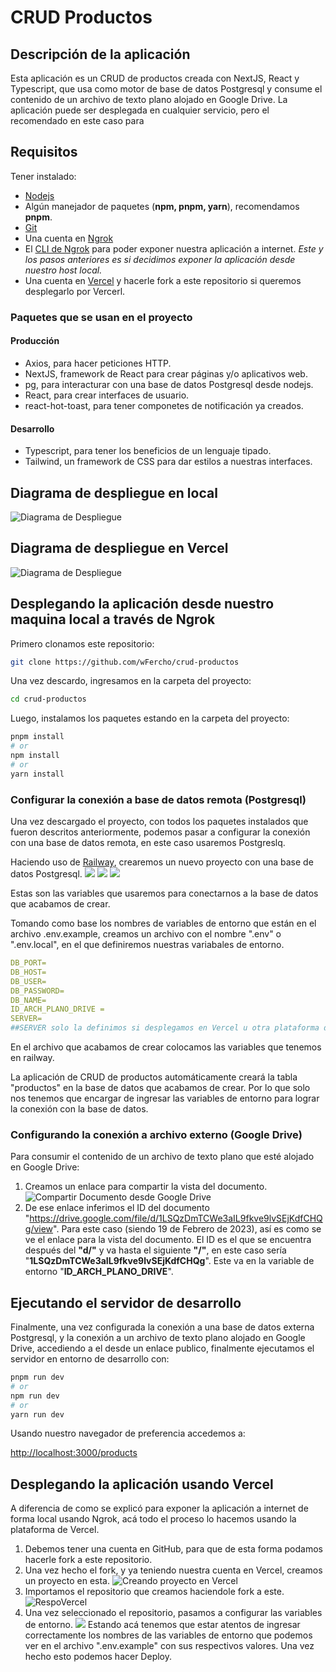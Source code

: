 
# CRUD Productos
## Descripción de la aplicación
Esta aplicación es un CRUD de productos creada con NextJS, React y Typescript, que usa como motor de base de datos Postgresql y consume el contenido de un archivo de texto plano alojado en Google Drive. La aplicación puede ser desplegada en cualquier servicio, pero el recomendado en este caso para
## Requisitos
Tener instalado:
- [Nodejs](https://nodejs.org/en/)
- Algún manejador de paquetes (**npm, pnpm, yarn**), recomendamos **pnpm**.
- [Git](https://git-scm.com/)
- Una cuenta en [Ngrok](https://ngrok.com/)
- El [CLI de Ngrok](https://ngrok.com/download) para poder exponer nuestra aplicación a internet. *Este y los pasos anteriores es si decidimos exponer la aplicación desde nuestro host local.*
- Una cuenta en [Vercel](https://vercel.com/) y hacerle fork a este repositorio si queremos desplegarlo por Vercerl.
### Paquetes que se usan en el proyecto
#### Producción
- Axios, para hacer peticiones HTTP.
- NextJS, framework de React para crear páginas y/o aplicativos web.
- pg, para interacturar con una base de datos Postgresql desde nodejs.
- React, para crear interfaces de usuario.
- react-hot-toast, para tener componetes de notificación ya creados.
#### Desarrollo
- Typescript, para tener los beneficios de un lenguaje tipado.
- Tailwind, un framework de CSS para dar estilos a nuestras interfaces.
## Diagrama de despliegue en local
![Diagrama de Despliegue](./images/diagrama-despliegue.png)
## Diagrama de despliegue en Vercel
![Diagrama de Despliegue](./images/vercel-deploy-diagrama.png)
## Desplegando la aplicación desde nuestro maquina local a través de Ngrok
Primero clonamos este repositorio:
```bash
git clone https://github.com/wFercho/crud-productos
```
Una vez descardo, ingresamos en la carpeta del proyecto:
```bash
cd crud-productos
```

Luego, instalamos los paquetes estando en la carpeta del proyecto:
```bash
pnpm install
# or
npm install
# or
yarn install
```

### Configurar la conexión a base de datos remota (Postgresql)
Una vez descargado el proyecto, con todos los paquetes instalados que fueron descritos anteriormente, podemos pasar a configurar la conexión con una base de datos remota, en este caso usaremos Postgreslq.  

Haciendo uso de [Railway](https://railway.app/), crearemos un nuevo proyecto con una base de datos Postgresql.
![](./images/railway-home-page.png)
![](./images/railway-project-selection.png)
![](./images/railway-variables.png)


Estas son las variables que usaremos para conectarnos a la base de datos que acabamos de crear.  

Tomando como base los nombres de variables de entorno que están en el archivo .env.example, creamos un archivo con el nombre ".env" o ".env.local", en el que definiremos nuestras variabales de entorno.
```yaml
DB_PORT=
DB_HOST=
DB_USER=
DB_PASSWORD=
DB_NAME=
ID_ARCH_PLANO_DRIVE =
SERVER=
##SERVER solo la definimos si desplegamos en Vercel u otra plataforma diferente a la local
```
En el archivo que acabamos de crear colocamos las variables que tenemos en railway.  

La aplicación de CRUD de productos automáticamente creará la tabla "productos" en la base de datos que acabamos de crear. Por lo que solo nos tenemos que encargar de ingresar las variables de entorno para lograr la conexión con la base de datos.

### Configurando la conexión a archivo externo (Google Drive)
Para consumir el contenido de un archivo de texto plano que esté alojado en Google Drive: 
1. Creamos un enlace para compartir la vista del documento.
![Compartir Documento desde Google Drive](./images/compartir-documento-google-drive.png)
2. De ese enlace inferimos el ID del documento
"https://drive.google.com/file/d/1LSQzDmTCWe3aIL9fkve9lvSEjKdfCHQg/view". 
Para este caso (siendo 19 de Febrero de 2023), así es como se ve el enlace para la vista del documento. El ID es el que se encuentra después del **"d/"** y va hasta el siguiente **"/"**, en este caso sería "**1LSQzDmTCWe3aIL9fkve9lvSEjKdfCHQg**". Este va en la variable de entorno "**ID_ARCH_PLANO_DRIVE**".
## Ejecutando el servidor de desarrollo
Finalmente, una vez configurada la conexión a una base de datos externa Postgresql, y la conexión a un archivo de texto plano alojado en Google Drive, accediendo a el desde un enlace publico, finalmente ejecutamos el servidor en entorno de desarrollo con:
```bash
pnpm run dev
# or
npm run dev
# or
yarn run dev
```

Usando nuestro navegador de preferencia accedemos a:

 [http://localhost:3000/products](http://localhost:3000/products) 
## Desplegando la aplicación usando Vercel
A diferencia de como se explicó para exponer la aplicación a internet de forma local usando Ngrok, acá todo el proceso lo hacemos usando la plataforma de Vercel.  
1. Debemos tener una cuenta en GitHub, para que de esta forma podamos hacerle fork a este repositorio.
2. Una vez hecho el fork, y ya teniendo nuestra cuenta en Vercel, creamos un proyecto en esta.
![Creando proyecto en Vercel](./images/creando-proyecto-vercel.png)
3. Importamos el repositorio que creamos haciendole fork a este.
![RespoVercel](./images/import-git-repository-vercel.png)
4. Una vez seleccionado el repositorio, pasamos a configurar las variables de entorno. 
![](./images/vercel-variables-entorno.png)
Estando acá tenemos que estar atentos de ingresar correctamente los nombres de las variables de entorno que podemos ver en el archivo ".env.example" con sus respectivos valores. Una vez hecho esto podemos hacer Deploy.